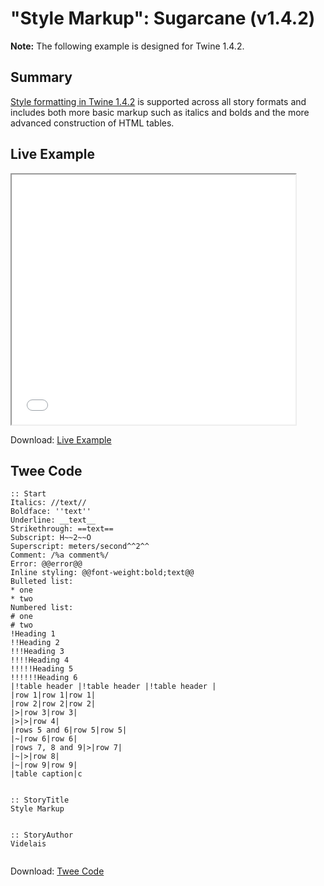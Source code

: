 # "Style Markup": Sugarcane (v1.4.2)

<div class="alertbox warning"><strong>Note:</strong> The following example is designed for Twine 1.4.2.</div>

## Summary

[Style formatting in Twine 1.4.2](https://twinery.org/wiki/twine1:syntax) is supported across all story formats and includes both more basic markup such as italics and bolds and the more advanced construction of HTML tables.

## Live Example

<section>
<iframe src="sugarcane_markup_example.html" height=400 width=90%></iframe>

Download: <a href="sugarcane_markup_example.html" target="_blank">Live Example</a>
</section>

## Twee Code

```twee
:: Start
Italics: //text//
Boldface: ''text''
Underline: __text__
Strikethrough: ==text==
Subscript: H~~2~~O
Superscript: meters/second^^2^^
Comment: /%a comment%/
Error: @@error@@
Inline styling: @@font-weight:bold;text@@
Bulleted list:	
* one 
* two
Numbered list:	
# one 
# two
!Heading 1
!!Heading 2
!!!Heading 3
!!!!Heading 4
!!!!!Heading 5
!!!!!!Heading 6
|!table header |!table header |!table header |
|row 1|row 1|row 1|
|row 2|row 2|row 2|
|>|row 3|row 3|
|>|>|row 4|
|rows 5 and 6|row 5|row 5|
|~|row 6|row 6|
|rows 7, 8 and 9|>|row 7|
|~|>|row 8|
|~|row 9|row 9|
|table caption|c


:: StoryTitle
Style Markup


:: StoryAuthor
Videlais


```

Download: <a href="sugarcane_markup_twee.txt" target="_blank">Twee Code</a>

